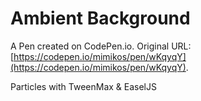 # Ambient Background

A Pen created on CodePen.io. Original URL: [https://codepen.io/mimikos/pen/wKqyqY](https://codepen.io/mimikos/pen/wKqyqY).

Particles with TweenMax & EaselJS
